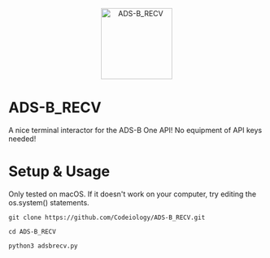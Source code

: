 <p align="center">
  <img alt="ADS-B_RECV" src="https://public.nrao.edu/wp-content/themes/nrao/img/vla-features.png" height="140"/>
</p>

# ADS-B_RECV

A nice terminal interactor for the ADS-B One API! No equipment of API keys needed!

# Setup & Usage

Only tested on macOS. If it doesn't work on your computer, try editing the os.system() statements.

`git clone https://github.com/Codeiology/ADS-B_RECV.git`

`cd ADS-B_RECV`

`python3 adsbrecv.py`
